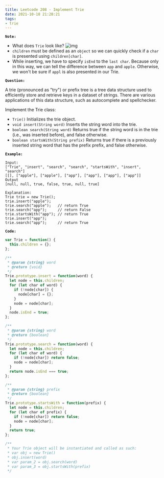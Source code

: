 ```yaml
---
title: Leetcode 208 - Implement Trie
date: 2021-10-18 21:28:21
tags:
- trie
---
```

**`Note:`**
- What does `Trie` look like?
![img](https://pic.leetcode-cn.com/1631438217-BertVN-image.png)
- `children` must be defined as an `object` so we can quickly check if a `char` is presented using `children[char]`.
- While inserting, we have to specify `isEnd` to the `last char`. Because only in this way, we can tell the difference between `app` and `apple`. Otherwise, we won't be sure if `appl` is also presented in our Trie.

**`Question:`**

A trie (pronounced as "try") or prefix tree is a tree data structure used to efficiently store and retrieve keys in a dataset of strings. There are various applications of this data structure, such as autocomplete and spellchecker.

Implement the Trie class:

- `Trie()` Initializes the trie object.
- `void insert(String word)` Inserts the string word into the trie.
- `boolean search(String word)` Returns true if the string word is in the trie (i.e., was inserted before), and false otherwise.
- `boolean startsWith(String prefix)` Returns true if there is a previously inserted string word that has the prefix prefix, and false otherwise.

**`Example:`**
```
Input:
["Trie", "insert", "search", "search", "startsWith", "insert", "search"]
[[], ["apple"], ["apple"], ["app"], ["app"], ["app"], ["app"]]
Output
[null, null, true, false, true, null, true]

Explanation:
Trie trie = new Trie();
trie.insert("apple");
trie.search("apple");   // return True
trie.search("app");     // return False
trie.startsWith("app"); // return True
trie.insert("app");
trie.search("app");     // return True
```

**`Code:`**
```javascript
var Trie = function() {
  this.children = {};
};

/** 
 * @param {string} word
 * @return {void}
 */
Trie.prototype.insert = function(word) {
  let node = this.children;
  for (let char of word) {
    if (!node[char]) {
      node[char] = {};
    }
    node = node[char];
  }
  node.isEnd = true;
};

/** 
 * @param {string} word
 * @return {boolean}
 */
Trie.prototype.search = function(word) {
  let node = this.children;
  for (let char of word) {
    if (!node[char]) return false;
    node = node[char];
  }
  return node.isEnd === true;
};

/** 
 * @param {string} prefix
 * @return {boolean}
 */
Trie.prototype.startsWith = function(prefix) {
  let node = this.children;
  for (let char of prefix) {
    if (!node[char]) return false;
    node = node[char];
  }
  return true;
};

/**
 * Your Trie object will be instantiated and called as such:
 * var obj = new Trie()
 * obj.insert(word)
 * var param_2 = obj.search(word)
 * var param_3 = obj.startsWith(prefix)
 */
```